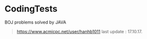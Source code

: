 # CodingTests

BOJ problems solved by JAVA


> https://www.acmicpc.net/user/hanhb1011
> last update : 17.10.17.  